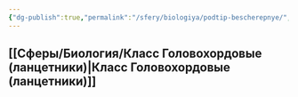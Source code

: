 ```yaml
---
{"dg-publish":true,"permalink":"/sfery/biologiya/podtip-bescherepnye/","tags":["Зоология"]}
---
```


## [[Сферы/Биология/Класс Головохордовые (ланцетники)\|Класс Головохордовые (ланцетники)]]